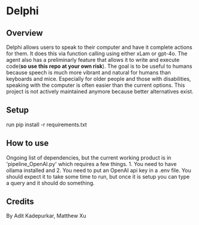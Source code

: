 # Delphi

## Overview
Delphi allows users to speak to their computer and have it complete actions for them. It does this via function calling using either xLam or gpt-4o. The agent also has a preliminarly feature that allows it to write and execute code(**so use this repo at your own risk**). The goal is to be useful to humans because speech is much more vibrant and natural for humans than keyboards and mice. Especially for older people and those with disabilities, speaking with the computer is often easier than the current options. This project is not actively maintained anymore because better alternatives exist.

## Setup
run pip install -r requirements.txt

## How to use
Ongoing list of dependencies, but the current working product is in 'pipeline_OpenAI.py' which requires a few things. 1. You need to have ollama installed and 2. You need to put an OpenAI api key in a .env file. You should expect it to take some time to run, but once it is setup you can type a query and it should do something.

## Credits
By Adit Kadepurkar, Matthew Xu
